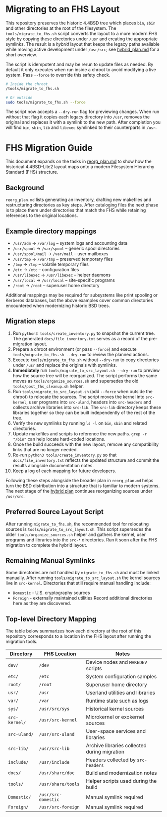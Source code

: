 
# Migrating to an FHS Layout

This repository preserves the historic 4.4BSD tree which places `bin`, `sbin` and
other directories at the root of the filesystem. The `tools/migrate_to_fhs.sh`
script converts the layout to a more modern FHS style by copying these
directories under `/usr` and creating the appropriate symlinks. The result is a
*hybrid* layout that keeps the legacy paths available while moving active
development under `/usr/src`; see [hybrid_plan.md](hybrid_plan.md) for a short
overview.

The script is idempotent and may be rerun to update files as needed. By default
it only executes when run inside a chroot to avoid modifying a live system.
Pass `--force` to override this safety check.

```sh
# Inside the chroot
/tools/migrate_to_fhs.sh

# Or outside
sudo tools/migrate_to_fhs.sh --force
```

The script now accepts a `--dry-run` flag for previewing changes. When run
without that flag it copies each legacy directory into `/usr`, removes the
original and replaces it with a symlink to the new path. After completion you
will find `bin`, `sbin`, `lib` and `libexec` symlinked to their counterparts in
`/usr`.

# FHS Migration Guide

This document expands on the tasks in [reorg_plan.md](reorg_plan.md) to show how
the historical 4.4BSD-Lite2 layout maps onto a modern Filesystem Hierarchy
Standard (FHS) structure.

## Background

`reorg_plan.md` lists generating an inventory, drafting new makefiles and
restructuring directories as key steps. After cataloging files the next phase is
to place them under directories that match the FHS while retaining references to
the original locations.

## Example directory mappings

- `/usr/adm` &rarr; `/var/log` – system logs and accounting data
- `/usr/spool` &rarr; `/var/spool` – generic spool directories
- `/usr/spool/mail` &rarr; `/var/mail` – user mailboxes
- `/usr/tmp` &rarr; `/var/tmp` – preserved temporary files
- `/tmp` &rarr; `/tmp` – volatile temporary files
- `/etc` &rarr; `/etc` – configuration files
- `/usr/libexec` &rarr; `/usr/libexec` – helper daemons
- `/usr/local` &rarr; `/usr/local` – site-specific programs
- `/root` &rarr; `/root` – superuser home directory

Additional mappings may be required for subsystems like print spooling or
Kerberos databases, but the above examples cover common directories encountered
when modernizing historic BSD trees.

## Migration steps

1. Run `python3 tools/create_inventory.py` to snapshot the current tree. The generated
   `docs/file_inventory.txt` serves as a record of the pre-migration layout.
2. Prepare a chroot environment (or pass `--force`) and execute
   `tools/migrate_to_fhs.sh --dry-run` to review the planned actions.
3. Execute `tools/migrate_to_fhs.sh` without `--dry-run` to copy directories
   under `/usr` and replace the originals with symlinks.
4. **Immediately** run `tools/migrate_to_src_layout.sh --dry-run` to preview how
   the source tree will be reorganized. The script performs the same moves as
   `tools/organize_sources.sh` and supersedes the old
   `tools/post_fhs_cleanup.sh` helper.
5. Run `tools/migrate_to_src_layout.sh` (add `--force` when outside the chroot)
   to relocate the sources. The script moves the kernel into `src-kernel`, user
   programs into `src-uland`, headers into `src-headers` and collects archive
   libraries into `src-lib`. The `src-lib` directory keeps these libraries
   together so they can be built independently of the rest of the tree.
6. Verify the new symlinks by running `ls -l` on `bin`, `sbin` and related
   directories.
7. Update makefiles and scripts to reference the new paths. `grep -r "/bin"`
   can help locate hard-coded locations.
8. Once the build succeeds with the new layout, remove any compatibility links
   that are no longer needed.
9. Re-run `python3 tools/create_inventory.py` so that `docs/file_inventory.txt` reflects
   the updated structure and commit the results alongside documentation notes.
10. Keep a log of each mapping for future developers.

Following these steps alongside the broader plan in `reorg_plan.md` helps turn
the BSD distribution into a structure that is familiar to modern systems. The
next stage of the [hybrid plan](hybrid_plan.md) continues reorganizing sources
under `/usr/src`.

## Preferred Source Layout Script

After running `migrate_to_fhs.sh`, the recommended tool for relocating sources
is `tools/migrate_to_src_layout.sh`. This script supersedes the older
`tools/organize_sources.sh` helper and gathers the kernel, user programs and
libraries into the `src-*` directories. Run it soon after the FHS migration to
complete the hybrid layout.
## Remaining Manual Symlinks
Some directories are not handled by `migrate_to_fhs.sh` and must be linked manually.
After running `tools/migrate_to_src_layout.sh` the kernel sources live in `src-kernel`.
Directories that still require manual handling include:
- `Domestic` - U.S. cryptography sources
- `Foreign` - externally maintained utilities
Record additional directories here as they are discovered.

## Top-level Directory Mapping

The table below summarizes how each directory at the root of this repository
corresponds to a location in the FHS layout after running the migration tools.

| Directory       | FHS Location       | Notes |
|-----------------|--------------------|-------|
| `dev/`          | `/dev`             | Device nodes and `MAKEDEV` scripts |
| `etc/`          | `/etc`             | System configuration samples |
| `root/`         | `/root`            | Superuser home directory |
| `usr/`          | `/usr`             | Userland utilities and libraries |
| `var/`          | `/var`             | Runtime state such as logs |
| `sys/`          | `/usr/src/sys`     | Historical kernel sources |
| `src-kernel/`   | `/usr/src-kernel`  | Microkernel or exokernel sources |
| `src-uland/`    | `/usr/src-uland`   | User-space services and libraries |
| `src-lib/`      | `/usr/src-lib`     | Archive libraries collected during migration |
| `include/`      | `/usr/include`     | Headers collected by `src-headers` |
| `docs/`         | `/usr/share/doc`   | Build and modernization notes |
| `tools/`        | `/usr/share/tools` | Helper scripts used during the build |
| `Domestic/`     | `/usr/src-domestic`| Manual symlink required |
| `Foreign/`      | `/usr/src-foreign` | Manual symlink required |



